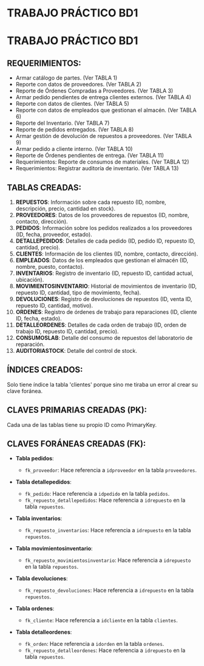 # TRABAJO PRÁCTICO BD1

# TRABAJO PRÁCTICO BD1

## REQUERIMIENTOS:
- Armar catálogo de partes. (Ver TABLA 1)
- Reporte con datos de proveedores. (Ver TABLA 2)
- Reporte de Órdenes Compradas a Proveedores. (Ver TABLA 3)
- Armar pedido pendientes de entrega clientes externos. (Ver TABLA 4)
- Reporte con datos de clientes. (Ver TABLA 5)
- Reporte con datos de empleados que gestionan el almacén. (Ver TABLA 6)
- Reporte del Inventario. (Ver TABLA 7)
- Reporte de pedidos entregados. (Ver TABLA 8)
- Armar gestión de devolución de repuestos a proveedores. (Ver TABLA 9)
- Armar pedido a cliente interno. (Ver TABLA 10)
- Reporte de Órdenes pendientes de entrega. (Ver TABLA 11)
- Requerimientos: Reporte de consumos de materiales. (Ver TABLA 12)
- Requerimientos: Registrar auditoría de inventario. (Ver TABLA 13)

## TABLAS CREADAS:
1. **REPUESTOS**: Información sobre cada repuesto (ID, nombre, descripción, precio, cantidad en stock).
2. **PROVEEDORES**: Datos de los proveedores de repuestos (ID, nombre, contacto, dirección).
3. **PEDIDOS**: Información sobre los pedidos realizados a los proveedores (ID, fecha, proveedor, estado).
4. **DETALLEPEDIDOS**: Detalles de cada pedido (ID, pedido ID, repuesto ID, cantidad, precio).
5. **CLIENTES**: Información de los clientes (ID, nombre, contacto, dirección).
6. **EMPLEADOS**: Datos de los empleados que gestionan el almacén (ID, nombre, puesto, contacto).
7. **INVENTARIOS**: Registro de inventario (ID, repuesto ID, cantidad actual, ubicación).
8. **MOVIMIENTOSINVENTARIO**: Historial de movimientos de inventario (ID, repuesto ID, cantidad, tipo de movimiento, fecha).
9. **DEVOLUCIONES**: Registro de devoluciones de repuestos (ID, venta ID, repuesto ID, cantidad, motivo).
10. **ORDENES**: Registro de órdenes de trabajo para reparaciones (ID, cliente ID, fecha, estado).
11. **DETALLEORDENES**: Detalles de cada orden de trabajo (ID, orden de trabajo ID, repuesto ID, cantidad, precio).
12. **CONSUMOSLAB**: Detalle del consumo de repuestos del laboratorio de reparación.
13. **AUDITORIASTOCK**: Detalle del control de stock.

## ÍNDICES CREADOS:
Solo tiene índice la tabla 'clientes' porque sino me tiraba un error al crear su clave foránea.

## CLAVES PRIMARIAS CREADAS (PK):
Cada una de las tablas tiene su propio ID como PrimaryKey.

## CLAVES FORÁNEAS CREADAS (FK):
- **Tabla pedidos**:
  - `fk_proveedor`: Hace referencia a `idproveedor` en la tabla `proveedores`.

- **Tabla detallepedidos**:
  - `fk_pedido`: Hace referencia a `idpedido` en la tabla `pedidos`.
  - `fk_repuesto_detallepedidos`: Hace referencia a `idrepuesto` en la tabla `repuestos`.

- **Tabla inventarios**:
  - `fk_repuesto_inventarios`: Hace referencia a `idrepuesto` en la tabla `repuestos`.

- **Tabla movimientosinventario**:
  - `fk_repuesto_movimientosinventario`: Hace referencia a `idrepuesto` en la tabla `repuestos`.

- **Tabla devoluciones**:
  - `fk_repuesto_devoluciones`: Hace referencia a `idrepuesto` en la tabla `repuestos`.

- **Tabla ordenes**:
  - `fk_cliente`: Hace referencia a `idcliente` en la tabla `clientes`.

- **Tabla detalleordenes**:
  - `fk_orden`: Hace referencia a `idorden` en la tabla `ordenes`.
  - `fk_repuesto_detalleordenes`: Hace referencia a `idrepuesto` en la tabla `repuestos`.